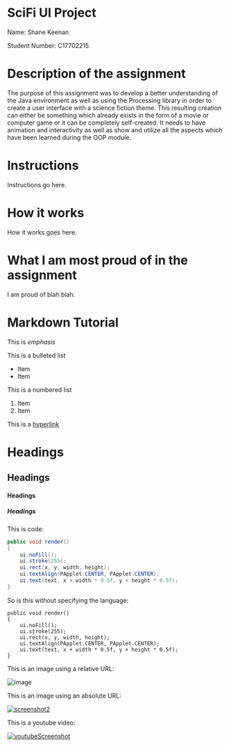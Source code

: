 # SciFi UI Project

Name: Shane Keenan

Student Number: C17702215

# Description of the assignment

The purpose of this assignment was to develop a better understanding of the Java environment as well as using the Processing library in order to create a user interface with a science fiction theme. This resulting creation can either be something which already exists in the form of a movie or computer game or it can be completely self-created. It needs to have animation and interactivity as well as show and utilize all the aspects which have been learned during the OOP module. 

# Instructions

Instructions go here.

# How it works

How it works goes here.

# What I am most proud of in the assignment

I am proud of blah blah.

# Markdown Tutorial

This is *emphasis*

This is a bulleted list

- Item
- Item

This is a numbered list

1. Item
1. Item

This is a [hyperlink](http://bryanduggan.org)

# Headings
## Headings
#### Headings
##### Headings

This is code:

```Java
public void render()
{
	ui.noFill();
	ui.stroke(255);
	ui.rect(x, y, width, height);
	ui.textAlign(PApplet.CENTER, PApplet.CENTER);
	ui.text(text, x + width * 0.5f, y + height * 0.5f);
}
```

So is this without specifying the language:

```
public void render()
{
	ui.noFill();
	ui.stroke(255);
	ui.rect(x, y, width, height);
	ui.textAlign(PApplet.CENTER, PApplet.CENTER);
	ui.text(text, x + width * 0.5f, y + height * 0.5f);
}
```

This is an image using a relative URL:

![image](https://user-images.githubusercontent.com/38283909/55492464-2a060500-562f-11e9-91e7-32c9629ee07a.png)

This is an image using an absolute URL:

<a href="https://ibb.co/zZ1x9rb"><img src="https://i.ibb.co/BBm3Wtj/screenshot2.png" alt="screenshot2" border="0"></a>

This is a youtube video:

[![youtubeScreenshot](https://user-images.githubusercontent.com/38283909/55491509-81a37100-562d-11e9-82f2-2c4fac6faa18.PNG)](https://youtu.be/02jJRolMXUo)

